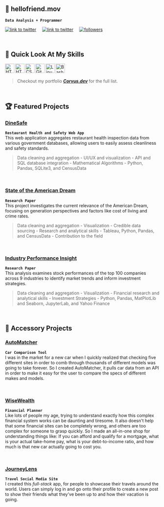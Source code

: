 ## 🤖 hellofriend.mov

**`Data Analysis + Programmer`**

   <p align="left">
	   <a target="_blank" href="https://www.linkedin.com/in/giovanni-squillace-42813a22b/">
		   <img  alt="link to twitter" title="Check out my Linkedin" src="https://custom-icon-badges.demolab.com/badge/-LinkedIn-1c82ef?style=for-the-badge&logo=icons8-linkedin737373"/></a>
	   &nbsp;&nbsp;&nbsp;
	   <a target="_blank" href="https://twitter.com/Corvus_JSDev">
		   <img alt="link to twitter" title="Follow me on Twitter" src="https://custom-icon-badges.demolab.com/badge/-Twitter-5ab0f7?style=for-the-badge&logo=icons8-twitterx2"/></a>
	   &nbsp;&nbsp;&nbsp;
	   <a target="_blank" href="https://github.com/Corvus-JSDev?tab=followers">
		   <img alt="followers" title="Follow me on GitHub" src="https://custom-icon-badges.demolab.com/badge/-Follow_Me-3b4042?style=for-the-badge&logo=github"/></a> 
   </p>









<br>

## 🔨 Quick Look At My Skills

<img align="left" alt="HTML" width="30px" title="Tableau" src="https://nextviewconsulting.com/sites/default/files/styles/large/public/icons/logo-tableau-cirkel.png?itok=CsAZTLUk" />

<img align="left" alt="HTML" width="30px" title="Python" src="https://cdn.jsdelivr.net/gh/devicons/devicon/icons/python/python-original.svg" />
 
<img align="left" alt="CSS" width="30px" title="Pandas (python)" src="https://cdn.jsdelivr.net/gh/devicons/devicon/icons/pandas/pandas-original-wordmark.svg" />

<img align="left" alt="Git" width="30px" title="Git" src="https://cdn.jsdelivr.net/gh/devicons/devicon/icons/git/git-original.svg" />

<img align="left" alt="Linux" width="30px" title="Linux CLI" src="https://cdn.jsdelivr.net/gh/devicons/devicon/icons/linux/linux-original.svg" />

<img align="left" alt="Bash" width="30px" title="Bash Scripting" src="https://cdn.jsdelivr.net/gh/devicons/devicon/icons/bash/bash-original.svg" />

<br> <br>

> Checkout my portfolio ***[Corvus.dev](https://giovanni-squillace-portfolio.netlify.app)*** for the full list.











<br>

## 🏆 Featured Projects

### <a href="https://github.com/Corvus-JSDev/restaurants_health_and_safety_app"> DineSafe </a>

**`Restaurant Health and Safety Web App`** <br>
This web application aggregates restaurant health inspection data from various government databases, allowing users to easily assess cleanliness and safety standards.
> Data cleaning and aggregation - UI/UX and visualization - API and SQL database integration - Mathematical Algorithms - Python, Pandas, SQLite3, and CensusData

<br>

### <a href="https://github.com/Corvus-JSDev/Is-the-American-Dream-Dead-Research-Paper-"> State of the American Dream </a>

**`Research Paper`** <br>
This project investigates the current relevance of the American Dream, focusing on generation perspectives and factors like cost of living and crime rates.
> Data cleaning and aggregation - Visualization - Credible data sourcing - Research and analytical skills - Tableau, Python, Pandas, and CensusData - Contribution to the field

<br>

### <a href="https://github.com/Corvus-JSDev/Data_Analysis___Company_And_Industry_Stock_Performance"> Industry Performance Insight </a>

**`Research Paper`** <br>
This analysis examines stock performances of the top 100 companies across 9 industries to identify market trends and inform investment strategies.
> Data cleaning and aggregation - Visualization - Financial research and analytical skills - Investment Strategies - Python, Pandas, MatPlotLib and Seaborn, JupyterLab, and Yahoo Finance












<br>

## 📎 Accessory Projects


### <a href="https://github.com/Corvus-JSDev/AutoMatcher"> AutoMatcher </a> 

**`Car Comparison Tool`** <br>
I was in the market for a new car when I quickly realized that checking five different sites in order to comb through thousands of different models was going to take forever. So I created AutoMatcher, it pulls car data from an API in order to make it easy for the user to compare the specs of different makes and models.

<br>

### <a href="https://github.com/Corvus-JSDev/WiseWealth"> WiseWealth </a> 

**`Financial Planner`** <br>
Like lots of people my age, trying to understand exactly how this complex financial system works can be daunting and tiresome. It also doesn't help that some financial sites can be completely wrong, and others are too complex for someone to grasp quickly. So I made an all-in-one shop for understanding things like: If you can afford and qualify for a mortgage, what is your actual take-home pay, what is your debt-to-income ratio, and how much is that new car actually going to cost you.

<br>

### <a href="https://github.com/Corvus-JSDev/JourneyLens/tree/main"> JourneyLens </a>

**`Travel Social Media Site`** <br>
I created this *full-stack* app, for people to showcase their travels around the world. Users can simply log in and go onto their profile to create a new post to show their friends what they've been up to and how their vacation is going.
























